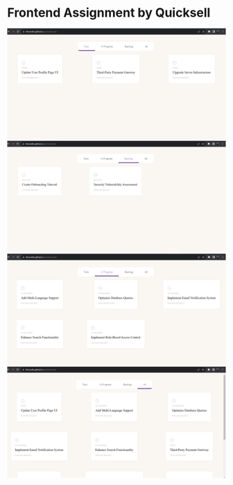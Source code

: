 # Frontend Assignment by Quicksell

<img src = "./assests/todo.png" />

<img src = "./assests/back.png" />

<img src = "./assests/prog.png" />

<img src = "./assests/all.png" />
